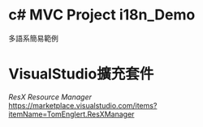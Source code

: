 # c# MVC Project i18n_Demo
多語系簡易範例 
    
# VisualStudio擴充套件
*ResX Resource Manager*  
https://marketplace.visualstudio.com/items?itemName=TomEnglert.ResXManager
